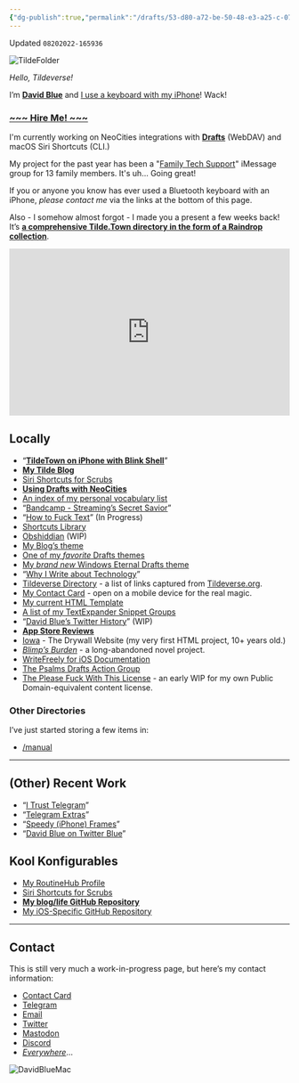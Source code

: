 ```yaml
---
{"dg-publish":true,"permalink":"/drafts/53-d80-a72-be-50-48-e3-a25-c-0799764-ce-4-f2-2/","dgHomeLink":true,"dgPassFrontmatter":false}
---
```


Updated `08202022-165936`

![TildeFolder](https://davidblue.wtf/tilde/TildeFolder.png)

*Hello, Tildeverse!* 

I’m [**David Blue**](https://tilde.town/~extratone/DavidBlue.vcf) and [I use a keyboard with my iPhone](https://uikeycommand.com)! Wack!

### [~~~ Hire Me! ~~~](https://davidblue.wtf/services) 

I'm currently working on NeoCities integrations with [**Drafts**](https://actions.getdrafts.com/g/1uF) (WebDAV) and macOS Siri Shortcuts (CLI.)

My project for the past year has been a "[Family Tech Support](https://bilge.world/ios-15-family-review)" iMessage group for 13 family members. It's uh... Going great!

If you or anyone you know has ever used a Bluetooth keyboard with an iPhone, *please contact me* via the links at the bottom of this page.

Also - I somehow almost forgot - I made you a present a few weeks back! It’s [**a comprehensive Tilde.Town directory in the form of a Raindrop collection**](https://raindrop.io/davidblue/tilde-22520136).

<iframe style="border: 0; width: 100%; height: 300px;" allowfullscreen frameborder="0" src="https://raindrop.io/davidblue/tilde-22520136/embed/sort=-created&hide=header%2C+excerpt%2C+info%2C+add"></iframe>

## Locally

- “[**TildeTown on iPhone with Blink Shell**](https://tilde.town/~extratone/blink)”
- [**My Tilde Blog**](https://tilde.town/~extratone/blog)
- [Siri Shortcuts for Scrubs](https://tilde.town/~extratone/scrubs)
- [**Using Drafts with NeoCities**](https://tilde.town/~extratone/drafts)
- [An index of my personal vocabulary list](https://tilde.town/~extratone/vocabulary)
- “[Bandcamp - Streaming’s Secret Savior](https://tilde.town/~extratone/bandcamp)”
- “[How to Fuck Text](https://tilde.town/~extratone/fuck)” (In Progress)
- [Shortcuts Library](https://tilde.town/~extratone/shortcuts)
- [Obshiddian](https://tilde.town/~extratone/draftsidian) (WIP)
- [My Blog’s theme](https://tilde.town/~extratone/psalmstheme)
- [One of my *favorite* Drafts themes](https://tilde.town/~extratone/lightreddot)
- [My *brand new* Windows Eternal Drafts theme](https://tilde.town/~extratone/windowseternal)
- “[Why I Write about Technology](https://tilde.town/~extratone/why)”
- [Tildeverse Directory](https://tilde.town/~extratone/tildeverse) - a list of links captured from [Tildeverse.org](https://tildeverse.org).
- [My Contact Card](https://tilde.town/~extratone/DavidBlue.vcf) - open on a mobile device for the real magic.
- [My current HTML Template](https://tilde.town/~extratone/template/1.3.txt)
- [A list of my TextExpander Snippet Groups](https://tilde.town/~extratone/textexpander)
- “[David Blue’s Twitter History](https://tilde.town/~extratone/twitterhistory/)” (WIP)
- [**App Store Reviews**](https://tilde.town/~extratone/appreviews)
- [Iowa](https://tilde.town/~extratone/iowa) - The Drywall Website (my very first HTML project, 10+ years old.)
- [*Blimp’s Burden*](https://tilde.town/~extratone/blimp/blimp.pdf) - a long-abandoned novel project.
- [WriteFreely for iOS Documentation](https://tilde.town/~extratone/wfios)
- [The Psalms Drafts Action Group](https://tilde.town/~extratone/pag)
- [The Please Fuck With This License](https://tilde.town/~extratone/pfwtl) - an early WIP for my own Public Domain-equivalent content license.

### Other Directories

I’ve just started storing a few items in:
- [/manual](https://tilde.town/~extratone/manual/)

---

## (Other) Recent Work

- “[I Trust Telegram](https://bilge.world/telegram)”
- “[Telegram Extras](https://bilge.world/telegram-extras)”
- “[Speedy (iPhone) Frames](https://bilge.world/speedy-frames)”
- “[David Blue on Twitter Blue](https://bilge.world/twitter-blue)”

## Kool Konfigurables

- [My RoutineHub Profile](https://routinehub.co/user/blue)
- [Siri Shortcuts for Scrubs](https://github.com/extratone/i/blob/main/shortcuts/scrubs.md)
- [**My blog/life GitHub Repository**](https://github.com/extratone/bilge)
- [My iOS-Specific GitHub Repository](https://github.com/extratone/i) 

---

## Contact

This is still very much a work-in-progress page, but here’s my contact information:

* [Contact Card](https://tilde.town/~extratone/DavidBlue.vcf)
* [Telegram](https://t.me/extratone)
* [Email](mailto:davidblue@extratone.com) 
* [Twitter](https://twitter.com/NeoYokel)
* [Mastodon](https://mastodon.social/@DavidBlue)
* [Discord](https://discord.gg/0b9KQUKP858b0iZF)
* [*Everywhere*](https://raindrop.io/davidblue/social-directory-21059174)...

![DavidBlueMac](https://user-images.githubusercontent.com/43663476/154345459-b19d36e4-55af-48cc-b62c-d4d99a485247.png)